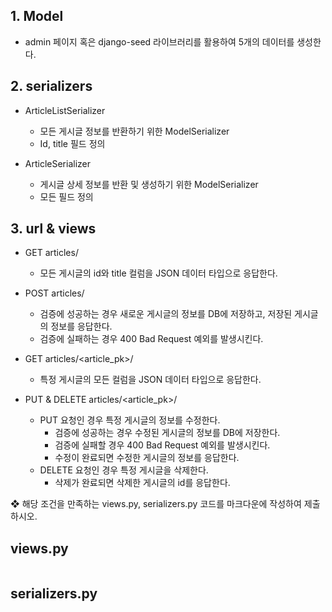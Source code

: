## 1. Model

- admin 페이지 혹은 django-seed 라이브러리를 활용하여 5개의 데이터를 생성한다.


## 2. serializers

- ArticleListSerializer
  - 모든 게시글 정보를 반환하기 위한 ModelSerializer
  - Id, title 필드 정의

- ArticleSerializer
  - 게시글 상세 정보를 반환 및 생성하기 위한 ModelSerializer
  - 모든 필드 정의


## 3. url & views

- GET articles/ 
  - 모든 게시글의 id와 title 컬럼을 JSON 데이터 타입으로 응답한다.

- POST articles/ 
  - 검증에 성공하는 경우 새로운 게시글의 정보를 DB에 저장하고,
    저장된 게시글의 정보를 응답한다.
  - 검증에 실패하는 경우 400 Bad Request 예외를 발생시킨다.

- GET articles/<article_pk>/ 
  - 특정 게시글의 모든 컬럼을 JSON 데이터 타입으로 응답한다.

- PUT & DELETE articles/<article_pk>/ 
  - PUT 요청인 경우 특정 게시글의 정보를 수정한다.
    - 검증에 성공하는 경우 수정된 게시글의 정보를 DB에 저장한다.
    - 검증에 실패할 경우 400 Bad Request 예외를 발생시킨다.
    - 수정이 완료되면 수정한 게시글의 정보를 응답한다.
  - DELETE 요청인 경우 특정 게시글을 삭제한다.
    - 삭제가 완료되면 삭제한 게시글의 id를 응답한다.


❖ 해당 조건을 만족하는 views.py, serializers.py 코드를 마크다운에 작성하여 제출하시오.


## views.py

```python

```


## serializers.py

```python

```